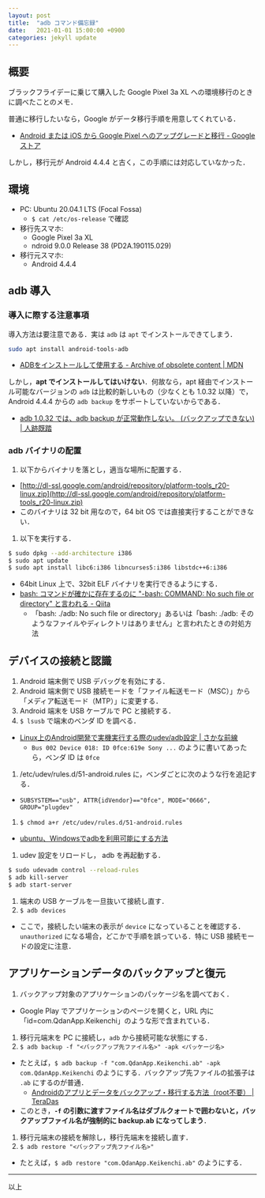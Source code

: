 ```yaml
---
layout: post
title:  "adb コマンド備忘録"
date:   2021-01-01 15:00:00 +0900
categories: jekyll update
---
```

## 概要

ブラックフライデーに乗じて購入した Google Pixel 3a XL への環境移行のときに調べたことのメモ．

普通に移行したいなら，Google がデータ移行手順を用意してくれている．

- [Android または iOS から Google Pixel へのアップグレードと移行 \- Google ストア](https://store.google.com/magazine/switch)

しかし，移行元が Android 4.4.4 と古く，この手順には対応していなかった．

## 環境

- PC: Ubuntu 20.04.1 LTS (Focal Fossa)
  - `$ cat /etc/os-release` で確認
- 移行先スマホ: 
  - Google Pixel 3a XL
  - ndroid 9.0.0 Release 38 (PD2A.190115.029)
- 移行元スマホ:
  - Android 4.4.4

## adb 導入

### 導入に際する注意事項

導入方法は要注意である．実は `adb` は `apt` でインストールできてしまう．

```sh
sudo apt install android-tools-adb
```

- [ADBをインストールして使用する \- Archive of obsolete content \| MDN](https://developer.mozilla.org/ja/docs/Archive/B2G_OS/Debugging/Installing_ADB)

しかし，**apt でインストールしてはいけない**．何故なら，apt 経由でインストール可能なバージョンの `adb` は比較的新しいもの（少なくとも 1.0.32 以降）で，Android 4.4.4 からの `adb backup` をサポートしていないからである．

- [adb 1\.0\.32 では、adb backup が正常動作しない。 \(バックアップできない\) \| 人跡既踏](https://amdkkj.blogspot.com/2015/11/adb-1-0-32-adb-backup-doesnt-work.html)

### adb バイナリの配置

1. 以下からバイナリを落とし，適当な場所に配置する．
  - [http://dl-ssl.google.com/android/repository/platform-tools_r20-linux.zip](http://dl-ssl.google.com/android/repository/platform-tools_r20-linux.zip)
  - このバイナリは 32 bit 用なので，64 bit OS では直接実行することができない．
1. 以下を実行する．
```sh
$ sudo dpkg --add-architecture i386
$ sudo apt update
$ sudo apt install libc6:i386 libncurses5:i386 libstdc++6:i386
```
  - 64bit Linux 上で、32bit ELF バイナリを実行できるようにする．
  - [bash: コマンドが確かに存在するのに "\-bash: COMMAND: No such file or directory" と言われる \- Qiita](https://qiita.com/nakat-t/items/475397820664e2a82d46)
    - 「bash: ./adb: No such file or directory」あるいは「bash: ./adb: そのようなファイルやディレクトリはありません」と言われたときの対処方法

## デバイスの接続と認識

1. Android 端末側で USB デバッグを有効にする．
1. Android 端末側で USB 接続モードを「ファイル転送モード（MSC）」から「メディア転送モード（MTP）」に変更する．
1. Android 端末を USB ケーブルで PC と接続する．
1. `$ lsusb` で端末のベンダ ID を調べる．
  - [Linux上のAndroid開発で実機実行する際のudev/adb設定 \| さかな前線](https://daily.belltail.jp/?p=1760)
    - `Bus 002 Device 018: ID 0fce:619e Sony ...` のように書いてあったら，ベンダ ID は `0fce`
1. /etc/udev/rules.d/51-android.rules に，ベンダごとに次のような行を追記する．
  - `SUBSYSTEM=="usb", ATTR{idVendor}=="0fce", MODE="0666", GROUP="plugdev"`
1. `$ chmod a+r /etc/udev/rules.d/51-android.rules`
  - [ubuntu、Windowsでadbを利用可能にする方法](https://uguisu.skr.jp/Windows/android_usb_driver.html)
1. udev 設定をリロードし， adb を再起動する．
```sh
$ sudo udevadm control --reload-rules
$ adb kill-server
$ adb start-server
```
1. 端末の USB ケーブルを一旦抜いて接続し直す．
1. `$ adb devices`
  - ここで，接続したい端末の表示が `device` になっていることを確認する．`unauthorized` になる場合，どこかで手順を誤っている．特に USB 接続モードの設定に注意．

## アプリケーションデータのバックアップと復元

1. バックアップ対象のアプリケーションのパッケージ名を調べておく．
  - Google Play でアプリケーションのページを開くと，URL 内に「id=com.QdanApp.Keikenchi」のような形で含まれている．
1. 移行元端末を PC に接続し，`adb` から接続可能な状態にする．
1. `$ adb backup -f "<バックアップ先ファイル名>" -apk <パッケージ名>`
  - たとえば，`$ adb backup -f "com.QdanApp.Keikenchi.ab" -apk com.QdanApp.Keikenchi` のようにする．バックアップ先ファイルの拡張子は `.ab` にするのが普通．
    - [Androidのアプリとデータをバックアップ・移行する方法（root不要） \| TeraDas](https://www.teradas.net/archives/6686/)
  - このとき，**`-f` の引数に渡すファイル名はダブルクォートで囲わないと，バックアップファイル名が強制的に backup.ab になってしまう**．
1. 移行元端末の接続を解除し，移行先端末を接続し直す．
1. `$ adb restore "<バックアップ先ファイル名>"`
  - たとえば，`$ adb restore "com.QdanApp.Keikenchi.ab"` のようにする．

-----

以上
